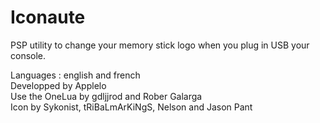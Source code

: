 # Iconaute
PSP utility to change your memory stick logo when you plug in USB your console.

Languages : english and french  
Developped by Applelo  
Use the OneLua by gdljjrod and Rober Galarga  
Icon by Sykonist, tRiBaLmArKiNgS, Nelson and Jason Pant  
